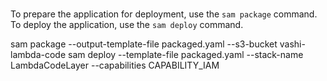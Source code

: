 # 


 
To prepare the application for deployment, use the `sam package` command. 
To deploy the application, use the `sam deploy` command. 
 


sam package  --output-template-file packaged.yaml  --s3-bucket vashi-lambda-code
sam deploy --template-file packaged.yaml --stack-name LambdaCodeLayer --capabilities CAPABILITY_IAM


 
